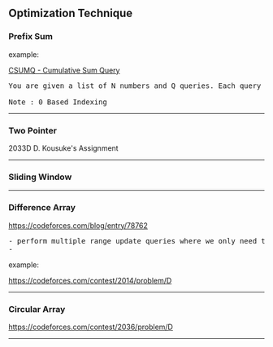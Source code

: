 ## Optimization Technique

### Prefix Sum

example:

[CSUMQ - Cumulative Sum Query](./1.prefix_sum/spoj_CSUMQ%20-%20Cumulative%20Sum%20Query.cpp)

<pre>
You are given a list of N numbers and Q queries. Each query is specified by two numbers i and j; the answer to each query is the sum of every number between the range [i, j] (inclusive).

Note : 0 Based Indexing
</pre>

---

### Two Pointer

2033D D. Kousuke's Assignment

---

### Sliding Window

---

### Difference Array

https://codeforces.com/blog/entry/78762

<pre>
- perform multiple range update queries where we only need to find the answer after performing all the queries
-
</pre>

example:

https://codeforces.com/contest/2014/problem/D

---

### Circular Array

https://codeforces.com/contest/2036/problem/D

---
